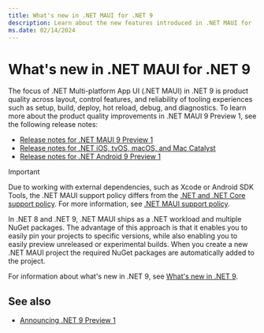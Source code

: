 ```yaml
---
title: What's new in .NET MAUI for .NET 9
description: Learn about the new features introduced in .NET MAUI for .NET 9.
ms.date: 02/14/2024
---
```


# What's new in .NET MAUI for .NET 9

The focus of .NET Multi-platform App UI (.NET MAUI) in .NET 9 is product quality across layout, control features, and reliability of tooling experiences such as setup, build, deploy, hot reload, debug, and diagnostics. To learn more about the product quality improvements in .NET MAUI 9 Preview 1, see the following release notes:

- [Release notes for .NET MAUI 9 Preview 1](https://github.com/dotnet/maui/releases/tag/untagged-e764fa1780e2dd618900)
- [Release notes for .NET iOS, tvOS, macOS, and Mac Catalyst](https://github.com/xamarin/xamarin-macios/wiki/.NET-8-release-notes)
- [Release notes for .NET Android 9 Preview 1](https://github.com/xamarin/xamarin-android/releases/tag/untagged-a2a308a67c16cf7fe691)

> [!IMPORTANT]
> Due to working with external dependencies, such as Xcode or Android SDK Tools, the .NET MAUI support policy differs from the [.NET and .NET Core support policy](https://dotnet.microsoft.com/platform/support/policy/maui). For more information, see [.NET MAUI support policy](https://dotnet.microsoft.com/platform/support/policy/maui).

In .NET 8 and .NET 9, .NET MAUI ships as a .NET workload and multiple NuGet packages. The advantage of this approach is that it enables you to easily pin your projects to specific versions, while also enabling you to easily preview unreleased or experimental builds. When you create a new .NET MAUI project the required NuGet packages are automatically added to the project.

For information about what's new in .NET 9, see [What's new in .NET 9](/dotnet/core/whats-new/dotnet-9).

<!--

## Upgrade from .NET 8 to .NET 9

To upgrade your projects from .NET 8 to .NET 9, install .NET 9 with the [standalone installer](https://dotnet.microsoft.com/en-us/download/dotnet/9.0) and the `dotnet workload install maui` command.

Then, open your *.csproj* file and change the Target Framework Monikers (TFMs) from 8 to 9. If you're using a TFM such as `net8.0-ios13.6` be sure to match the platform version or remove it entirely. The following example shows the TFMs for a .NET 8 project:

The following example shows the TFMs for a .NET 8 project:

```xml
<TargetFrameworks>net8.0-android;net8.0-ios;net8.0-maccatalyst;net8.0-tizen</TargetFrameworks>
<TargetFrameworks Condition="$([MSBuild]::IsOSPlatform('windows'))">$(TargetFrameworks);net8.0-windows10.0.19041.0</TargetFrameworks>
```

The following example shows the TFMs for a .NET 8 project:

```xml
<TargetFrameworks>net9.0-android;net9.0-ios;net9.0-maccatalyst;net9.0-tizen</TargetFrameworks>
<TargetFrameworks Condition="$([MSBuild]::IsOSPlatform('windows'))">$(TargetFrameworks);net9.0-windows10.0.19041.0</TargetFrameworks>
```

Explicit package references should also be added to your *.csproj* file for the following .NET MAUI NuGet packages:

```xml
<ItemGroup>
    <PackageReference Include="Microsoft.Maui.Controls" Version="VERSION_GOES_HERE" />
    <PackageReference Include="Microsoft.Maui.Controls.Compatibility" Version="VERSION_GOES_HERE" />
</ItemGroup>
```

The `$(MauiVersion)` variable is referenced from the version of .NET MAUI you've installed. You can override this by adding the `$(MauiVersion)` build property to your *.csproj* file:

```xml
<Project Sdk="Microsoft.NET.Sdk">
    <PropertyGroup>
        <TargetFrameworks>net8.0-android;net8.0-ios;net8.0-maccatalyst</TargetFrameworks>
        <UseMaui>True</UseMaui>
        <MauiVersion>8.0.3</MauiVersion>
    </PropertyGroup>
</Project>
```

This can be useful when using ad-hoc builds from the [nightly feed](https://github.com/dotnet/maui/wiki/Nightly-Builds) or builds downloaded from pull requests.

Prior to building your upgraded app for the first time, delete the `bin` and `obj` folders.

-->

## See also

- [Announcing .NET 9 Preview 1](https://devblogs.microsoft.com/dotnet/announcing-dotnet-9-preview-1)
